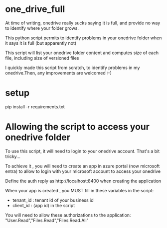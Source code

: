 # one_drive_full
At time of writing, onedrive really sucks saying it is full, and provide no way to identify where your folder grows.

This python script permits to identify problems in your onedrive folder when it says it is full (but apparently not)

This script will list your onedrive folder content and computes size of each file, including size of versioned files 


I quickly made this script from scratch, to identify problems in my onedrive.Then, any improvements are welcomed :-) 


# setup
pip install -r requirements.txt


# Allowing the script to access your onedrive folder 
To use this script, it will need to login to your onedrive account. That's a bit tricky...


To achieve it , you will need to create an app in azure portal (now microsoft entra) to allow to login with your microsoft account 
to access your onedrive 

Define the auth reply   as http://localhost:8400 when creating the application

When your app is created , you MUST fill in these variables in the script:
* tenant_id : tenant id of your business id
* client_id : (app id) in the script 

You will need to allow these authorizations to the application:
"User.Read","Files.Read","Files.Read.All"
